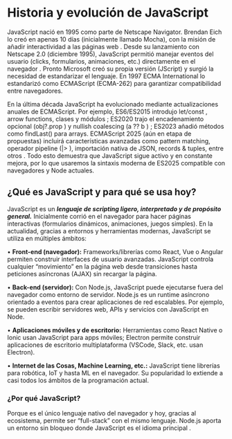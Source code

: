 # **Historia y evolución de JavaScript**

 JavaScript nació en 1995 como parte de Netscape Navigator. Brendan Eich lo creó en apenas 10 días
 (inicialmente llamado Mocha), con la misión de añadir interactividad a las páginas web . Desde
 su lanzamiento con Netscape 2.0 (diciembre 1995), JavaScript permitió manejar eventos del usuario
 (clicks, formularios, animaciones, etc.) directamente en el navegador . Pronto Microsoft creó su
 propia versión (JScript) y surgió la necesidad de estandarizar el lenguaje. En 1997 ECMA International lo
 estandarizó como ECMAScript (ECMA-262) para garantizar compatibilidad entre navegadores. 

 En la última década JavaScript ha evolucionado mediante actualizaciones anuales de ECMAScript. Por
 ejemplo, ES6/ES2015 introdujo 
 let/const , arrow functions, clases y módulos ; ES2020 trajo el encadenamiento opcional (obj?.prop ) y nullish coalescing (a ?? b ) ; ES2023 añadió métodos como 
 findLast() para arrays. ECMAScript 2025 (aún en etapa de propuestas) incluirá características avanzadas como pattern matching, operador pipeline (|> ), importación nativa de JSON, records & tuples, entre otros . Todo esto demuestra que JavaScript sigue activo y en constante mejora, por lo que usaremos la sintaxis moderna de ES2025 compatible con navegadores y Node actuales.


## **¿Qué es JavaScript y para qué se usa hoy?**

 JavaScript es un ***lenguaje de scripting ligero, interpretado y de propósito general.*** Inicialmente corrió
 en el navegador para hacer páginas interactivas (formularios dinámicos, animaciones, juegos simples). 
 En la actualidad, gracias a entornos y herramientas modernas, JavaScript se utiliza en
 múltiples ámbitos:

 • **Front-end (navegador):** Frameworks/librerías como React, Vue o Angular permiten construir
 interfaces de usuario avanzadas. JavaScript controla cualquier “movimiento” en la página web desde transiciones hasta peticiones asíncronas (AJAX) sin recargar la página.

•  **Back-end (servidor):** Con Node.js, JavaScript puede   ejecutarse fuera del navegador como
 entorno de servidor. Node.js es un runtime asíncrono orientado a eventos para crear aplicaciones
 de red escalables. Por ejemplo, se pueden escribir servidores web, APIs y servicios con JavaScript en Node.
  
• **Aplicaciones móviles y de escritorio:** Herramientas como React Native o Ionic usan JavaScript
 para apps móviles; Electron permite construir aplicaciones de escritorio multiplataforma
 (VSCode, Slack, etc. usan Electron).

• **Internet de las Cosas, Machine Learning, etc.:** JavaScript tiene librerías para robótica, IoT y
 hasta ML en el navegador. Su popularidad lo extiende a casi todos los ámbitos de la
 programación actual.
 
 ### ¿Por qué JavaScript? 
 
 Porque es el único lenguaje nativo del navegador y hoy, gracias al ecosistema,
 permite ser “full-stack” con el mismo lenguaje. Node.js aporta un entorno sin bloqueo donde JavaScript
 es el idioma principal .